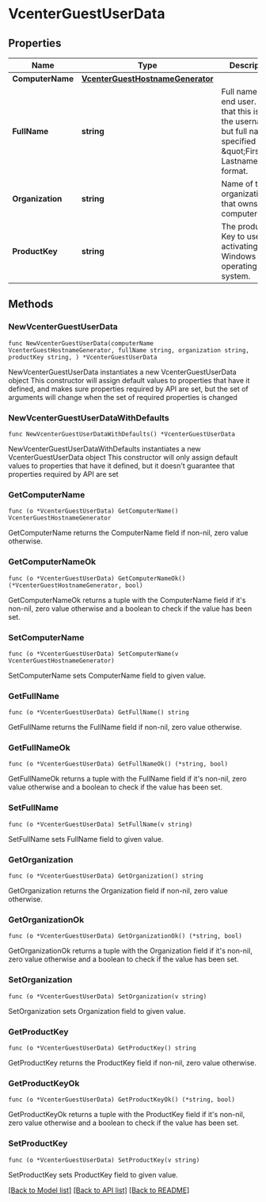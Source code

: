 # VcenterGuestUserData

## Properties

Name | Type | Description | Notes
------------ | ------------- | ------------- | -------------
**ComputerName** | [**VcenterGuestHostnameGenerator**](VcenterGuestHostnameGenerator.md) |  | 
**FullName** | **string** | Full name of the end user. Note that this is not the username but full name specified in \&quot;Firstname Lastname\&quot; format. | 
**Organization** | **string** | Name of the organization that owns the computer. | 
**ProductKey** | **string** | The product Key to use for activating Windows guest operating system. | 

## Methods

### NewVcenterGuestUserData

`func NewVcenterGuestUserData(computerName VcenterGuestHostnameGenerator, fullName string, organization string, productKey string, ) *VcenterGuestUserData`

NewVcenterGuestUserData instantiates a new VcenterGuestUserData object
This constructor will assign default values to properties that have it defined,
and makes sure properties required by API are set, but the set of arguments
will change when the set of required properties is changed

### NewVcenterGuestUserDataWithDefaults

`func NewVcenterGuestUserDataWithDefaults() *VcenterGuestUserData`

NewVcenterGuestUserDataWithDefaults instantiates a new VcenterGuestUserData object
This constructor will only assign default values to properties that have it defined,
but it doesn't guarantee that properties required by API are set

### GetComputerName

`func (o *VcenterGuestUserData) GetComputerName() VcenterGuestHostnameGenerator`

GetComputerName returns the ComputerName field if non-nil, zero value otherwise.

### GetComputerNameOk

`func (o *VcenterGuestUserData) GetComputerNameOk() (*VcenterGuestHostnameGenerator, bool)`

GetComputerNameOk returns a tuple with the ComputerName field if it's non-nil, zero value otherwise
and a boolean to check if the value has been set.

### SetComputerName

`func (o *VcenterGuestUserData) SetComputerName(v VcenterGuestHostnameGenerator)`

SetComputerName sets ComputerName field to given value.


### GetFullName

`func (o *VcenterGuestUserData) GetFullName() string`

GetFullName returns the FullName field if non-nil, zero value otherwise.

### GetFullNameOk

`func (o *VcenterGuestUserData) GetFullNameOk() (*string, bool)`

GetFullNameOk returns a tuple with the FullName field if it's non-nil, zero value otherwise
and a boolean to check if the value has been set.

### SetFullName

`func (o *VcenterGuestUserData) SetFullName(v string)`

SetFullName sets FullName field to given value.


### GetOrganization

`func (o *VcenterGuestUserData) GetOrganization() string`

GetOrganization returns the Organization field if non-nil, zero value otherwise.

### GetOrganizationOk

`func (o *VcenterGuestUserData) GetOrganizationOk() (*string, bool)`

GetOrganizationOk returns a tuple with the Organization field if it's non-nil, zero value otherwise
and a boolean to check if the value has been set.

### SetOrganization

`func (o *VcenterGuestUserData) SetOrganization(v string)`

SetOrganization sets Organization field to given value.


### GetProductKey

`func (o *VcenterGuestUserData) GetProductKey() string`

GetProductKey returns the ProductKey field if non-nil, zero value otherwise.

### GetProductKeyOk

`func (o *VcenterGuestUserData) GetProductKeyOk() (*string, bool)`

GetProductKeyOk returns a tuple with the ProductKey field if it's non-nil, zero value otherwise
and a boolean to check if the value has been set.

### SetProductKey

`func (o *VcenterGuestUserData) SetProductKey(v string)`

SetProductKey sets ProductKey field to given value.



[[Back to Model list]](../README.md#documentation-for-models) [[Back to API list]](../README.md#documentation-for-api-endpoints) [[Back to README]](../README.md)


